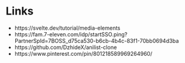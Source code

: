 # Links

<ul>
  <li>https://svelte.dev/tutorial/media-elements</li>
  <li>https://fam.7-eleven.com/idp/startSSO.ping?PartnerSpId=7BOSS_d75ca530-b6cb-4b4c-83f1-70bb0694d3ba</li>
  <li>https://github.com/DzhideX/anilist-clone</li>
  <li>https://www.pinterest.com/pin/801218589969264960/</li>
</ul>
